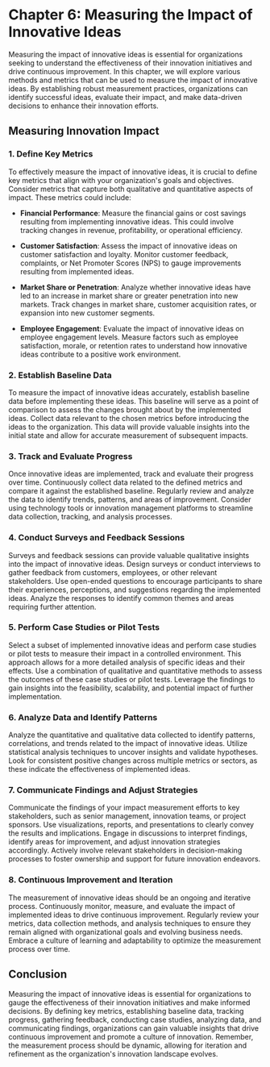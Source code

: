 Chapter 6: Measuring the Impact of Innovative Ideas
===================================================

Measuring the impact of innovative ideas is essential for organizations seeking to understand the effectiveness of their innovation initiatives and drive continuous improvement. In this chapter, we will explore various methods and metrics that can be used to measure the impact of innovative ideas. By establishing robust measurement practices, organizations can identify successful ideas, evaluate their impact, and make data-driven decisions to enhance their innovation efforts.

**Measuring Innovation Impact**
-------------------------------

### **1. Define Key Metrics**

To effectively measure the impact of innovative ideas, it is crucial to define key metrics that align with your organization's goals and objectives. Consider metrics that capture both qualitative and quantitative aspects of impact. These metrics could include:

* **Financial Performance**: Measure the financial gains or cost savings resulting from implementing innovative ideas. This could involve tracking changes in revenue, profitability, or operational efficiency.

* **Customer Satisfaction**: Assess the impact of innovative ideas on customer satisfaction and loyalty. Monitor customer feedback, complaints, or Net Promoter Scores (NPS) to gauge improvements resulting from implemented ideas.

* **Market Share or Penetration**: Analyze whether innovative ideas have led to an increase in market share or greater penetration into new markets. Track changes in market share, customer acquisition rates, or expansion into new customer segments.

* **Employee Engagement**: Evaluate the impact of innovative ideas on employee engagement levels. Measure factors such as employee satisfaction, morale, or retention rates to understand how innovative ideas contribute to a positive work environment.

### **2. Establish Baseline Data**

To measure the impact of innovative ideas accurately, establish baseline data before implementing these ideas. This baseline will serve as a point of comparison to assess the changes brought about by the implemented ideas. Collect data relevant to the chosen metrics before introducing the ideas to the organization. This data will provide valuable insights into the initial state and allow for accurate measurement of subsequent impacts.

### **3. Track and Evaluate Progress**

Once innovative ideas are implemented, track and evaluate their progress over time. Continuously collect data related to the defined metrics and compare it against the established baseline. Regularly review and analyze the data to identify trends, patterns, and areas of improvement. Consider using technology tools or innovation management platforms to streamline data collection, tracking, and analysis processes.

### **4. Conduct Surveys and Feedback Sessions**

Surveys and feedback sessions can provide valuable qualitative insights into the impact of innovative ideas. Design surveys or conduct interviews to gather feedback from customers, employees, or other relevant stakeholders. Use open-ended questions to encourage participants to share their experiences, perceptions, and suggestions regarding the implemented ideas. Analyze the responses to identify common themes and areas requiring further attention.

### **5. Perform Case Studies or Pilot Tests**

Select a subset of implemented innovative ideas and perform case studies or pilot tests to measure their impact in a controlled environment. This approach allows for a more detailed analysis of specific ideas and their effects. Use a combination of qualitative and quantitative methods to assess the outcomes of these case studies or pilot tests. Leverage the findings to gain insights into the feasibility, scalability, and potential impact of further implementation.

### **6. Analyze Data and Identify Patterns**

Analyze the quantitative and qualitative data collected to identify patterns, correlations, and trends related to the impact of innovative ideas. Utilize statistical analysis techniques to uncover insights and validate hypotheses. Look for consistent positive changes across multiple metrics or sectors, as these indicate the effectiveness of implemented ideas.

### **7. Communicate Findings and Adjust Strategies**

Communicate the findings of your impact measurement efforts to key stakeholders, such as senior management, innovation teams, or project sponsors. Use visualizations, reports, and presentations to clearly convey the results and implications. Engage in discussions to interpret findings, identify areas for improvement, and adjust innovation strategies accordingly. Actively involve relevant stakeholders in decision-making processes to foster ownership and support for future innovation endeavors.

### **8. Continuous Improvement and Iteration**

The measurement of innovative ideas should be an ongoing and iterative process. Continuously monitor, measure, and evaluate the impact of implemented ideas to drive continuous improvement. Regularly review your metrics, data collection methods, and analysis techniques to ensure they remain aligned with organizational goals and evolving business needs. Embrace a culture of learning and adaptability to optimize the measurement process over time.

**Conclusion**
--------------

Measuring the impact of innovative ideas is essential for organizations to gauge the effectiveness of their innovation initiatives and make informed decisions. By defining key metrics, establishing baseline data, tracking progress, gathering feedback, conducting case studies, analyzing data, and communicating findings, organizations can gain valuable insights that drive continuous improvement and promote a culture of innovation. Remember, the measurement process should be dynamic, allowing for iteration and refinement as the organization's innovation landscape evolves.
